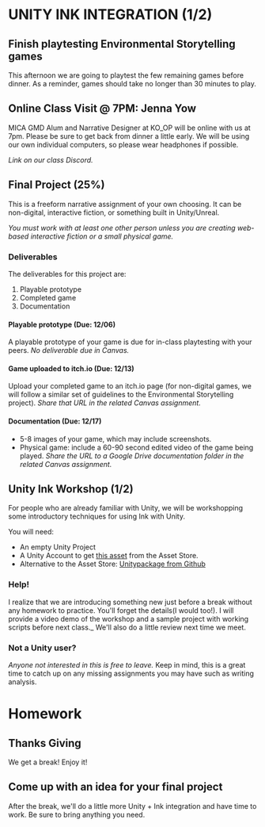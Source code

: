 # UNITY INK INTEGRATION (1/2)

## Finish playtesting Environmental Storytelling games
This afternoon we are going to playtest the few remaining games before dinner. As a reminder, games should take no longer than 30 minutes to play. 

## Online Class Visit @ 7PM: Jenna Yow
MICA GMD Alum and Narrative Designer at KO_OP will be online with us at 7pm. Please be sure to get back from dinner a little early. We will be using our own individual computers, so please wear headphones if possible.

_Link on our class Discord._

## Final Project (25%)
This is a freeform narrative assignment of your own choosing. It can be non-digital, interactive fiction, or something built in Unity/Unreal. 

_You must work with at least one other person unless you are creating web-based interactive fiction or a small physical game._

### Deliverables
The deliverables for this project are:
1. Playable prototype
2. Completed game
3. Documentation

#### Playable prototype (Due: 12/06)
A playable prototype of your game is due for in-class playtesting with your peers. _No deliverable due in Canvas._

#### Game uploaded to itch.io (Due: 12/13)
Upload your completed game to an itch.io page (for non-digital games, we will follow a similar set of guidelines to the Environmental Storytelling project). _Share that URL in the related Canvas assignment._

#### Documentation (Due: 12/17)
- 5-8 images of your game, which may include screenshots.
- Physical game: include a 60-90 second edited video of the game being played. _Share the URL to a Google Drive documentation folder in the related Canvas assignment._


## Unity Ink Workshop (1/2)
For people who are already familiar with Unity, we will be workshopping some introductory techniques for using Ink with Unity. 

You will need:
- An empty Unity Project
- A Unity Account to get [this asset](https://assetstore.unity.com/packages/tools/integration/ink-integration-for-unity-60055) from the Asset Store.
- Alternative to the Asset Store: [Unitypackage from Github](https://github.com/inkle/ink-unity-integration/releases)


### Help!
I realize that we are introducing something new just before a break without any homework to practice. You'll forget the details(I would too!). I will provide a video demo of the workshop and a sample project with working scripts before next class._ We'll also do a little review next time we meet.

### Not a Unity user?
_Anyone not interested in this is free to leave._ Keep in mind, this is a great time to catch up on any missing assignments you may have such as writing analysis.


# Homework

## Thanks Giving
We get a break! Enjoy it!

## Come up with an idea for your final project
After the break, we'll do a little more Unity + Ink integration and have time to work. Be sure to bring anything you need.
